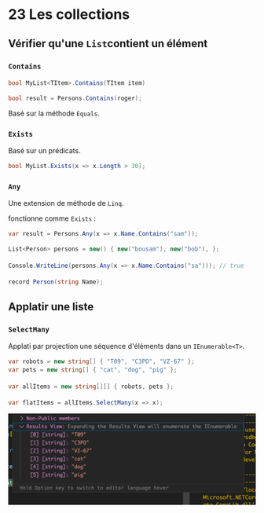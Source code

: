# 23 Les collections

## Vérifier qu'une `List`contient un élément

### `Contains`

```cs
bool MyList<TItem>.Contains(TItem item)
```

```cs
bool result = Persons.Contains(roger);
```

Basé sur la méthode `Equals`.



### `Exists`

Basé sur un prédicats.

```cs
bool MyList.Exists(x => x.Length > 30);
```



### `Any`

Une extension de méthode de `Linq`.

fonctionne comme `Exists` :

```cs
var result = Persons.Any(x => x.Name.Contains("sam"));
```

```cs
List<Person> persons = new() { new("bousam"), new("bob"), };

Console.WriteLine(persons.Any(x => x.Name.Contains("sa"))); // true

record Person(string Name);
```



## Applatir une liste

### `SelectMany`

Applati par projection une séquence d'éléments dans un `IEnumerable<T>`.

```cs
var robots = new string[] { "T09", "C3PO", "VZ-67" };
var pets = new string[] { "cat", "dog", "pig" };

var allItems = new string[][] { robots, pets };

var flatItems = allItems.SelectMany(x => x);
```

<img src="assets/selectmany-flat-in-ienumerable.png" alt="selectmany-flat-in-ienumerable" style="zoom:50%;" />
